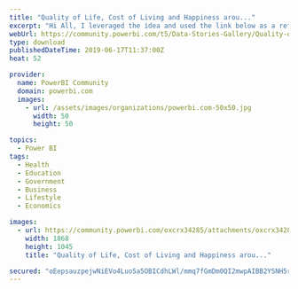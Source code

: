 ```yaml
---
title: "Quality of Life, Cost of Living and Happiness arou..."
excerpt: "Hi All, I leveraged the idea and used the link below as a reference to build this model, and I also used the same data sources that were mentioned"
webUrl: https://community.powerbi.com/t5/Data-Stories-Gallery/Quality-of-Life-Cost-of-Living-and-Happiness-around-the-World/m-p/716949
type: download
publishedDateTime: 2019-06-17T11:37:00Z
heat: 52

provider:
  name: PowerBI Community
  domain: powerbi.com
  images:
    - url: /assets/images/organizations/powerbi.com-50x50.jpg
      width: 50
      height: 50

topics:
  - Power BI
tags:
  - Health
  - Education
  - Government
  - Business
  - Lifestyle
  - Economics

images:
  - url: https://community.powerbi.com/oxcrx34285/attachments/oxcrx34285/DataStoriesGallery/2684/1/Quality%20of%20Life%20and%20Happiness.JPG
    width: 1868
    height: 1045
    title: "Quality of Life, Cost of Living and Happiness arou..."

secured: "oEepsauzpejwNiEVo4Luo5a5OBICdhLWl/mmq7fGmDm0QI2mwpAIBB2YSNH5rMkM+iN6wlPwdJcKKCIJfO1G1CL60KWhN76GPbnJ4Nb07W4f9qLMB12oP62sMUp3GUPm/5IxRuYWs4m3KH5ck0NgI0NBkYR9uh5UsZ2sDTGhITZOGhfq38/iU3V+mLlcZvpwFTPr6Yq5NmxqIGIwCXeTzjN8BRjkACCkXQ9OTOEK9AuXcJ5obgzCFkefXkMZEydzVf1Bzc92fZot5kn9D4W8AKyvvblW7wCPnVM0STAH7Ew47F4U+Jd13vzFHj9y0jFhOadnADiJr9AoVa6exRl3tSr78QgdnYos0HQfQpjFNaD/m98CTdwZwSdD21RpCik/;rrF0r+uIt+L8DJLyvIK00g=="
---
```



